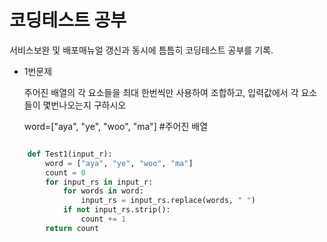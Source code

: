 # 코딩테스트 공부

서비스보완 및 배포매뉴얼 갱신과 동시에 틈틈히 코딩테스트 공부를 기록.


- 1번문제

    주어진 배열의 각 요소들을 최대 한번씩만 사용하여 조합하고, 입력값에서 각 요소들이 몇번나오는지 구하시오

    word=["aya", "ye", "woo", "ma"] #주어진 배열

```python

    def Test1(input_r):
        word = ["aya", "ye", "woo", "ma"]
        count = 0
        for input_rs in input_r:
            for words in word:
                input_rs = input_rs.replace(words, " ")
            if not input_rs.strip():
                count += 1
        return count

```